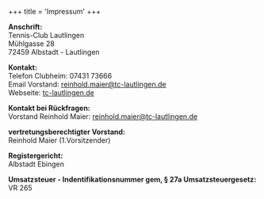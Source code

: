 ﻿+++
title = 'Impressum'
+++

**Anschrift:**  
Tennis-Club Lautlingen  
Mühlgasse 28  
72459 Albstadt - Lautlingen

**Kontakt:**  
Telefon Clubheim: 07431 73666  
Email Vorstand: [reinhold.maier@tc-lautlingen.de](mailto:reinhold.maier@tc-lautlingen.de)  
Webseite: [tc-lautlingen.de](https://www.tc-lautlingen.de)

**Kontakt bei Rückfragen:**  
Vorstand Reinhold Maier: [reinhold.maier@tc-lautlingen.de](mailto:reinhold.maier@tc-lautlingen.de)

**vertretungsberechtigter Vorstand:**  
Reinhold Maier (1.Vorsitzender)

**Registergericht:**  
Albstadt Ebingen

**Umsatzsteuer - Indentifikationsnummer gem, § 27a Umsatzsteuergesetz:**  
VR 265